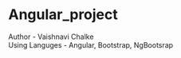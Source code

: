 # Angular_project 
Author - Vaishnavi Chalke 
<br> 
Using Languges - Angular, Bootstrap, NgBootsrap

